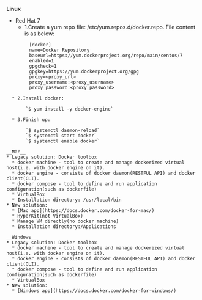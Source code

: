 __Linux__
* Red Hat 7
  * 1.Create a yum repo file: /etc/yum.repos.d/docker.repo. File content is as below:
  ```
       [docker]  
       name=Docker Repository  
       baseurl=https://yum.dockerproject.org/repo/main/centos/7  
       enabled=1  
       gpgcheck=1  
       gpgkey=https://yum.dockerproject.org/gpg  
       proxy=<proxy_url>  
       proxy_username:<proxy_username>
       proxy_password:<proxy_password>
```
  * 2.Install docker: 
        
       `$ yum install -y docker-engine`
   
  * 3.Finish up:
   
       `$ systemctl daemon-reload`  
       `$ systemctl start docker`  
       `$ systemctl enable docker` 
  
__Mac__
* Legacy solution: Docker toolbox
  * docker machine - tool to create and manage dockerized virtual host(i.e. with docker engine on it).
  * docker engine - consists of docker daemon(RESTFUL API) and docker client(CLI).
  * docker compose - tool to define and run application configuration(such as dockerfile)
  * VirtualBox
  * Installation directory: /usr/local/bin
* New solution:
  * [Mac app](https://docs.docker.com/docker-for-mac/)
  * HyperKit(not VirtualBox)
  * Manage VM directly(no docker machine)
  * Installation directory:/Applications

__Windows__
* Legacy solution: Docker toolbox
  * docker machine - tool to create and manage dockerized virtual host(i.e. with docker engine on it).
  * docker engine - consists of docker daemon(RESTFUL API) and docker client(CLI).
  * docker compose - tool to define and run application configuration(such as dockerfile)
  * VirtualBox
* New solution:
  * [Windows app](https://docs.docker.com/docker-for-windows/)
